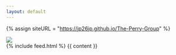 ```yaml
---
layout: default
---
```

{% assign siteURL = "https://jp26jp.github.io/The-Perry-Group" %}
<div id="container" class="clearfix">
  <div id="main-image" class="halves">
    <img src="{{ siteURL }}{{ page.image }}" />
  </div>
  <div id="main-content" class="halves">
    {% include feed.html %}
    {{ content }}
  </div>
</div>
